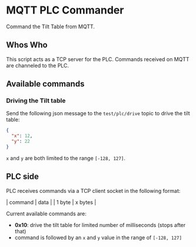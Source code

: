 # MQTT PLC Commander

Command the Tilt Table from MQTT.

## Whos Who

This script acts as a TCP server for the PLC. Commands received on MQTT are channeled to the PLC.

## Available commands

### Driving the Tilt table

Send the following json message to the `test/plc/drive` topic to drive the tilt table:

```json
{
  "x": 12,
  "y": 22
}
```

`x` and `y` are both limited to the range `[-128, 127]`.

## PLC side

PLC receives commands via a TCP client socket in the following format:

| command | data |
| 1 byte | x bytes |

Current available commands are:

* **0x10**: drive the tilt table for limited number of milliseconds (stops after that)
 * command is followed by an `x` and `y` value in the range of `[-128, 127]`
